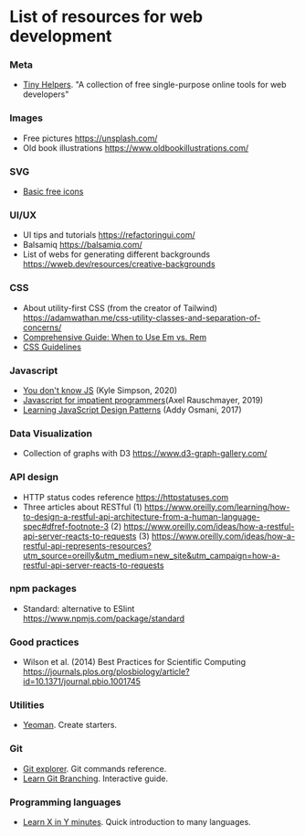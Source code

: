 # List of resources for web development

### Meta 
- [Tiny Helpers](https://tiny-helpers.dev/). "A collection of free single-purpose online tools for web developers"
### Images
- Free pictures
https://unsplash.com/
- Old book illustrations
https://www.oldbookillustrations.com/

### SVG
- [Basic free icons](https://iconsvg.xyz/)

### UI/UX
- UI tips and tutorials
https://refactoringui.com/
- Balsamiq
https://balsamiq.com/
- List of webs for generating different backgrounds
https://wweb.dev/resources/creative-backgrounds

### CSS 
- About utility-first CSS (from the creator of Tailwind)
https://adamwathan.me/css-utility-classes-and-separation-of-concerns/
- [Comprehensive Guide: When to Use Em vs. Rem](https://webdesign.tutsplus.com/tutorials/comprehensive-guide-when-to-use-em-vs-rem--cms-239841)
- [CSS Guidelines](https://cssguidelin.es/)

### Javascript
- [You don't know JS](https://github.com/getify/You-Dont-Know-JS) (Kyle Simpson, 2020)
- [Javascript for impatient programmers](https://exploringjs.com/impatient-js/toc.html)(Axel Rauschmayer, 2019)
- [Learning JavaScript Design Patterns](https://addyosmani.com/resources/essentialjsdesignpatterns/book/) (Addy Osmani, 2017)

### Data Visualization
- Collection of graphs with D3
https://www.d3-graph-gallery.com/

### API design
- HTTP status codes reference
https://httpstatuses.com
- Three articles about RESTful
(1) https://www.oreilly.com/learning/how-to-design-a-restful-api-architecture-from-a-human-language-spec#dfref-footnote-3
(2) https://www.oreilly.com/ideas/how-a-restful-api-server-reacts-to-requests
(3) https://www.oreilly.com/ideas/how-a-restful-api-represents-resources?utm_source=oreilly&utm_medium=new_site&utm_campaign=how-a-restful-api-server-reacts-to-requests

### npm packages
- Standard: alternative to ESlint
https://www.npmjs.com/package/standard

### Good practices
- Wilson et al. (2014) Best Practices for Scientific Computing
https://journals.plos.org/plosbiology/article?id=10.1371/journal.pbio.1001745

### Utilities
- [Yeoman](https://yeoman.io). Create starters.

### Git 
- [Git explorer](https://gitexplorer.com/). Git commands reference.
- [Learn Git Branching](https://learngitbranching.js.org/). Interactive guide.

### Programming languages
- [Learn X in Y minutes](https://learnxinyminutes.com/). Quick introduction to many languages.
